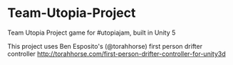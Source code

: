 # Team-Utopia-Project
Team Utopia Project game for #utopiajam, built in Unity 5

This project uses Ben Esposito's (@torahhorse) first person drifter controller
http://torahhorse.com/first-person-drifter-controller-for-unity3d

